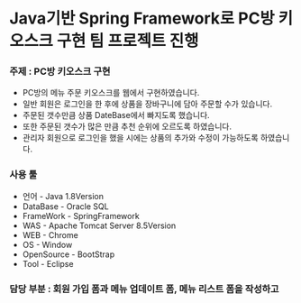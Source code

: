 # Java기반 Spring Framework로 PC방 키오스크 구현 팀 프로젝트 진행

### 주제 : PC방 키오스크 구현
+ PC방의 메뉴 주문 키오스크를 웹에서 구현하였습니다.
+ 일반 회원은 로그인을 한 후에 상품을 장바구니에 담아 주문할 수가 있습니다.
+ 주문된 갯수만큼 상품 DateBase에서 빠지도록 했습니다.
+ 또한 주문된 갯수가 많은 만큼 추천 순위에 오르도록 하였습니다.
+ 관리자 회원으로 로그인을 했을 시에는 상품의 추가와 수정이 가능하도록 하였습니다.

### 사용 툴
+ 언어 - Java 1.8Version
+ DataBase - Oracle SQL
+ FrameWork - SpringFramework
+ WAS - Apache Tomcat Server 8.5Version
+ WEB - Chrome
+ OS - Window
+ OpenSource - BootStrap
+ Tool - Eclipse

### 담당 부분 : 회원 가입 폼과 메뉴 업데이트 폼, 메뉴 리스트 폼을 작성하고 



